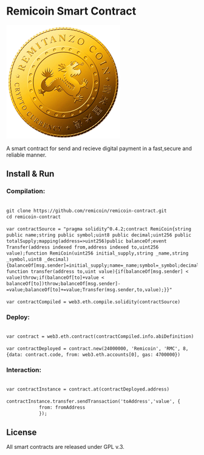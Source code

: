 Remicoin Smart Contract
=============================

<img src="assets/logo.png" />

A smart contract for send and recieve digital payment in a fast,secure and reliable manner.

Install & Run
-------------

### Compilation:
```

git clone https://github.com/remicoin/remicoin-contract.git
cd remicoin-contract

var contractSource = "pragma solidity^0.4.2;contract RemiCoin{string public name;string public symbol;uint8 public decimal;uint256 public totalSupply;mapping(address=>uint256)public balanceOf;event Transfer(address indexed from,address indexed to,uint256 value);function RemiCoin(uint256 initial_supply,string _name,string _symbol,uint8 _decimal){balanceOf[msg.sender]=initial_supply;name=_name;symbol=_symbol;decimal=_decimal;totalSupply=initial_supply;} function transfer(address to,uint value){if(balanceOf[msg.sender] < value)throw;if(balanceOf[to]+value < balanceOf[to])throw;balanceOf[msg.sender]-=value;balanceOf[to]+=value;Transfer(msg.sender,to,value);}}"

var contractCompiled = web3.eth.compile.solidity(contractSource)
```

### Deploy:
```

var contract = web3.eth.contract(contractCompiled.info.abiDefinition)

var contractDeployed = contract.new(24000000, 'Remicoin', 'RMC', 8,{data: contract.code, from: web3.eth.accounts[0], gas: 4700000})
```

### Interaction:
```

var contractInstance = contract.at(contractDeployed.address)

contractInstance.transfer.sendTransaction('toAddress','value', {
            from: fromAddress
            });
```

License
-------
All smart contracts are released under GPL v.3.



